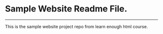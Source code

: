 # Sample Website Readme File.
---
This is the sample website project repo from learn enough html course.
